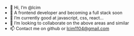 - 👋 Hi, I’m @lcim
- 👀 A frontend developer and becoming a full stack soon
- 🌱 I’m currently good at javascript, css, react...
- 💞️ I’m looking to collaborate on the above areas and similar
- 📫 Contact me on github or lcim1104@gmail.com

<!---
lcim/lcim is a ✨ special ✨ repository because its `README.md` (this file) appears on your GitHub profile.
You can click the Preview link to take a look at your changes.
--->
